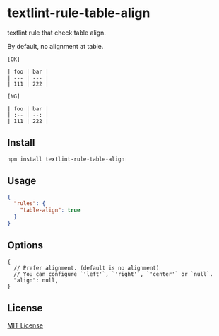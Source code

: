 # textlint-rule-table-align

textlint rule that check table align.

By default, no alignment at table.

```
[OK]

| foo | bar |
| --- | --- |
| 111 | 222 |

[NG]

| foo | bar |
| :-- | --: |
| 111 | 222 |
```

## Install

```
npm install textlint-rule-table-align
```

## Usage

```json
{
  "rules": {
    "table-align": true
  }
}
```

## Options

```jsonc
{
  // Prefer alignment. (default is no alignment)
  // You can configure `'left'`, `'right'`, `'center'` or `null`.
  "align": null,
}
```

## License

[MIT License](/LICENSE)
